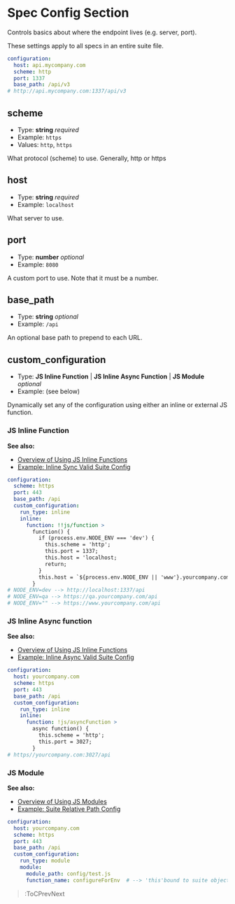 # Spec Config Section

Controls basics about where the endpoint lives (e.g. server, port).

These settings apply to all specs in an entire suite file.

```yaml
configuration:
  host: api.mycompany.com
  scheme: http
  port: 1337
  base_path: /api/v3
# http://api.mycompany.com:1337/api/v3
```

## scheme

- Type: **string** _required_
- Example: `https`
- Values: `http`, `https`

What protocol (scheme) to use. Generally, http or https

## host

- Type: **string** _required_
- Example: `localhost`

What server to use.

## port

- Type: **number** _optional_
- Example: `8080`

A custom port to use. Note that it must be a number.

## base_path

- Type: **string** _optional_
- Example: `/api`

An optional base path to prepend to each URL.

## custom_configuration

- Type: **JS Inline Function** | **JS Inline Async Function** | **JS Module** _optional_
- Example: (see below)

Dynamically set any of the configuration using either an inline or external JS function.

### JS Inline Function

**See also:**

- [Overview of Using JS Inline Functions](/docs/hooks/overview#js-inline-functions)
- [Example: Inline Sync Valid Suite Config](https://github.com/blossomfinance/rest-ez/blob/master/test/cli/src/suites/suiteconfig/inline.sync.valid.suite.yml)

```yaml
configuration:
  scheme: https
  port: 443
  base_path: /api
  custom_configuration:
    run_type: inline
    inline:
      function: !!js/function >
        function() {
          if (process.env.NODE_ENV === 'dev') {
            this.scheme = 'http';
            this.port = 1337;
            this.host = 'localhost;
            return;
          }
          this.host = `${process.env.NODE_ENV || 'www'}.yourcompany.com`;
        }
# NODE_ENV=dev --> http://localhost:1337/api
# NODE_ENV=qa --> https://qa.yourcompany.com/api
# NODE_ENV="" --> https://www.yourcompany.com/api
```

### JS Inline Async function

**See also:**

- [Overview of Using JS Inline Functions](/docs/hooks/overview#js-inline-functions)
- [Example: Inline Async Valid Suite Config](https://github.com/blossomfinance/rest-ez/blob/master/test/cli/src/suites/suiteconfig/inline.async.valid.suite.yml)

```yaml
configuration:
  host: yourcompany.com
  scheme: https
  port: 443
  base_path: /api
  custom_configuration:
    run_type: inline
    inline:
      function: !js/asyncFunction >
        async function() {
          this.scheme = 'http';
          this.port = 3027;
        }
# https//yourcompany.com:3027/api
```

### JS Module

**See also:**

- [Overview of Using JS Modules](/docs/hooks/overview#js-modules)
- [Example: Suite Relative Path Config](test/cli/src/suites/suite.relative.paths.suite.yml)

```yaml
configuration:
  host: yourcompany.com
  scheme: https
  port: 443
  base_path: /api
  custom_configuration:
    run_type: module
    module:
      module_path: config/test.js
      function_name: configureForEnv  # --> 'this'bound to suite object, e.g. this.host, this.port, etc.
```

> :ToCPrevNext